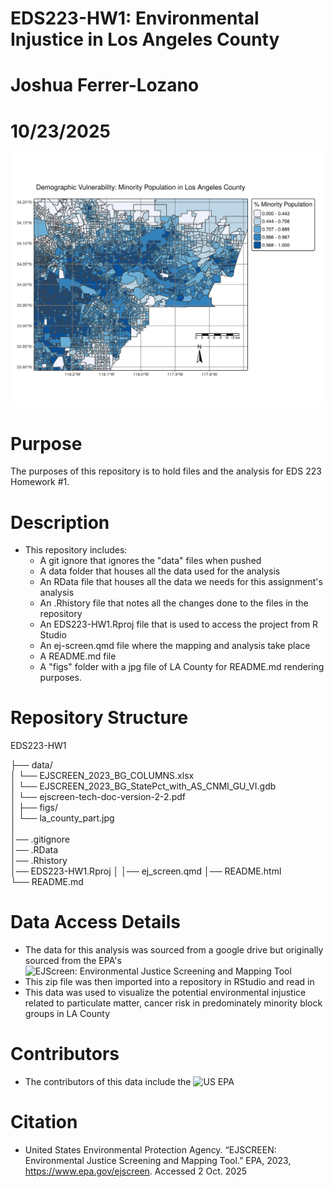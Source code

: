 # EDS223-HW1: Environmental Injustice in Los Angeles County
# Joshua Ferrer-Lozano
# 10/23/2025

![LA County Particulate Matter](figs/la_county_part.jpg)

# Purpose
The purposes of this repository is to hold files and the analysis for EDS 223 Homework #1.

# Description


- This repository includes:
  - A git ignore that ignores the "data" files when pushed
  - A data folder that houses all the data used for the analysis
  - An RData file that houses all the data we needs for this assignment's analysis
  - An .Rhistory file that notes all the changes done to the files in the repository
  - An EDS223-HW1.Rproj file that is used to access the project from R Studio
  - An ej-screen.qmd file where the mapping and analysis take place
  - A README.md file
  - A "figs" folder with a jpg file of LA County for README.md rendering purposes.
  
# Repository Structure

EDS223-HW1

├── data/                                 
│     └── EJSCREEN_2023_BG_COLUMNS.xlsx               
│     └── EJSCREEN_2023_BG_StatePct_with_AS_CNMI_GU_VI.gdb              
│     └── ejscreen-tech-doc-version-2-2.pdf                       
│
├── figs/                 
│     └── la_county_part.jpg                           
│                
│── .gitignore                   
│── .RData                        
│── .Rhistory                     
│── EDS223-HW1.Rproj
│
│── ej_screen.qmd
│── README.html       
└── README.md
  
# Data Access Details
  - The data for this analysis was sourced from a google drive but originally sourced from the EPA's ![EJScreen: Environmental Justice Screening and Mapping Tool](https://www.epa.gov/ejscreen)
  - This zip file was then imported into a repository in RStudio and read in
  - This data was used to visualize the potential environmental injustice related to particulate matter, cancer risk in predominately minority block groups in LA County

# Contributors
  - The contributors of this data include the ![US EPA](https://www.epa.gov/)
  
# Citation

- United States Environmental Protection Agency. “EJSCREEN: Environmental Justice Screening and Mapping Tool.” EPA, 2023, https://www.epa.gov/ejscreen. Accessed 2 Oct. 2025

